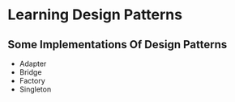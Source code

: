 # Learning Design Patterns
## Some Implementations Of Design Patterns

- Adapter
- Bridge
- Factory
- Singleton
